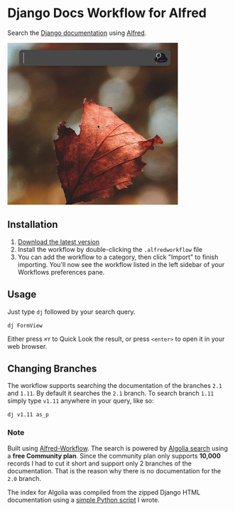 # Django Docs Workflow for Alfred

Search the [Django documentation](https://docs.djangoproject.com/en/2.1/) using [Alfred](https://www.alfredapp.com/). 

![demo](demo.gif)

## Installation

1. [Download the latest version](https://github.com/techouse/alfred-django-docs/releases)
2. Install the workflow by double-clicking the `.alfredworkflow` file
3. You can add the workflow to a category, then click "Import" to finish importing. You'll now see the workflow listed in the left sidebar of your Workflows preferences pane.

## Usage

Just type `dj` followed by your search query.

```
dj FormView
```

Either press `⌘Y` to Quick Look the result, or press `<enter>` to open it in your web browser.

## Changing Branches

The workflow supports searching the documentation of the branches `2.1` and `1.11`. 
By default it searches the `2.1` branch. To search branch `1.11` simply type `v1.11` anywhere in your query, like so:

```
dj v1.11 as_p
```

### Note

Built using [Alfred-Workflow](https://github.com/deanishe/alfred-workflow). The search is powered by [Algolia search](https://www.algolia.com) using a __free Community plan__.
Since the community plan only supports __10,000__ records I had to cut it short and support only 2 branches of the documentation.
That is the reason why there is no documentation for the `2.0` branch.

The index for Algolia was compiled from the zipped Django HTML documentation using a [simple Python script](https://github.com/techouse/django-docs-parser) I wrote.